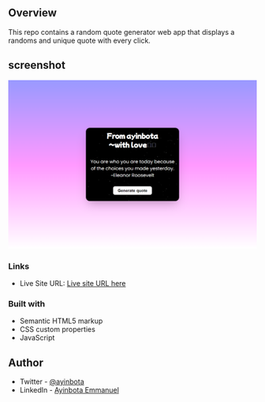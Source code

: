 ## Overview
This repo contains a random quote generator web app that displays a randoms and unique quote with every click.
  
## screenshot
![Ramdom quote generator](./images/screenshot.png)

### Links

- Live Site URL: [Live site URL here](https://deluxe-fudge-de4eb3.netlify.app/)

### Built with

- Semantic HTML5 markup
- CSS custom properties
- JavaScript

## Author

- Twitter - [@ayinbota](https://twitter.com/ayinbota_)
- LinkedIn - [Ayinbota Emmanuel](https://www.linkedin.com/in/emmanuel-ayinbota-59a2b5280/)

